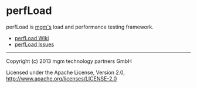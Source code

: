perfLoad
========

perfLoad is [mgm's](http://www.mgm-tp.com) load and performance testing framework.

* [perfLoad Wiki](https://github.com/mgm-tp/perfload/wiki)
* [perfLoad Issues](https://github.com/mgm-tp/perfload/issues)

---

Copyright (c) 2013 mgm technology partners GmbH

Licensed under the Apache License, Version 2.0,
http://www.apache.org/licenses/LICENSE-2.0
